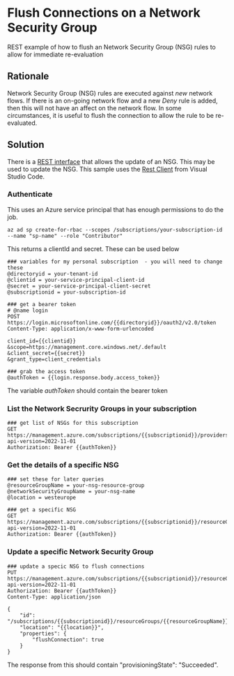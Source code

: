 # Flush Connections on a Network Security Group
REST example of how to flush an Network Security Group (NSG) rules to allow for immediate re-evaluation

## Rationale
Network Security Group (NSG) rules are executed against *new* network flows. If there is an on-going network flow and a new *Deny* rule is added, then this will not have an affect on the network flow.
In some circumstances, it is useful to flush the connection to allow the rule to be re-evaluated.

## Solution
There is a [REST interface](https://learn.microsoft.com/en-us/rest/api/virtualnetwork/network-security-groups/create-or-update?tabs=HTTP) that allows the update of an NSG. This may be used to update the NSG.
This sample uses the [Rest Client](https://marketplace.visualstudio.com/items?itemName=humao.rest-client) from Visual Studio Code.

### Authenticate
This uses an Azure service principal that has enough permissions to do the job.
```
az ad sp create-for-rbac --scopes /subscriptions/your-subscription-id  --name "sp-name" --role "Contributor"
```
This returns a clientId and secret. These can be used below

```
### variables for my personal subscription  - you will need to change these
@directoryid = your-tenant-id
@clientid = your-service-principal-client-id
@secret = your-service-principal-client-secret
@subscriptionid = your-subscription-id

### get a bearer token
# @name login
POST https://login.microsoftonline.com/{{directoryid}}/oauth2/v2.0/token
Content-Type: application/x-www-form-urlencoded

client_id={{clientid}}
&scope=https://management.core.windows.net/.default
&client_secret={{secret}}
&grant_type=client_credentials

### grab the access token
@authToken = {{login.response.body.access_token}}
```

The variable *authToken* should contain the bearer token

### List the Network Secrurity Groups in your subscription
```
### get list of NSGs for this subscription
GET https://management.azure.com/subscriptions/{{subscriptionid}}/providers/Microsoft.Network/networkSecurityGroups?api-version=2022-11-01
Authorization: Bearer {{authToken}}

```
### Get the details of a specific NSG
```
### set these for later queries
@resourceGroupName = your-nsg-resource-group
@networkSecurityGroupName = your-nsg-name
@location = westeurope

### get a specific NSG
GET https://management.azure.com/subscriptions/{{subscriptionid}}/resourceGroups/{{resourceGroupName}}/providers/Microsoft.Network/networkSecurityGroups/{{networkSecurityGroupName}}?api-version=2022-11-01
Authorization: Bearer {{authToken}}
```

### Update a specific Network Security Group
```
### update a specic NSG to flush connections
PUT https://management.azure.com/subscriptions/{{subscriptionid}}/resourceGroups/{{resourceGroupName}}/providers/Microsoft.Network/networkSecurityGroups/{{networkSecurityGroupName}}?api-version=2022-11-01
Authorization: Bearer {{authToken}}
Content-Type: application/json

{
    "id": "/subscriptions/{{subscriptionid}}/resourceGroups/{{resourceGroupName}}/providers/Microsoft.Network/networkSecurityGroups/{{networkSecurityGroupName}}",
    "location": "{{location}}",
    "properties": {
        "flushConnection": true
    }
}
```
The response from this should contain "provisioningState": "Succeeded".
